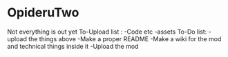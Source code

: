 # OpideruTwo
Not everything is out yet
To-Upload list :
  -Code etc
  -assets
To-Do list:
  -upload the things above
  -Make a proper README
  -Make a wiki for the mod and technical things inside it
  -Upload the mod

